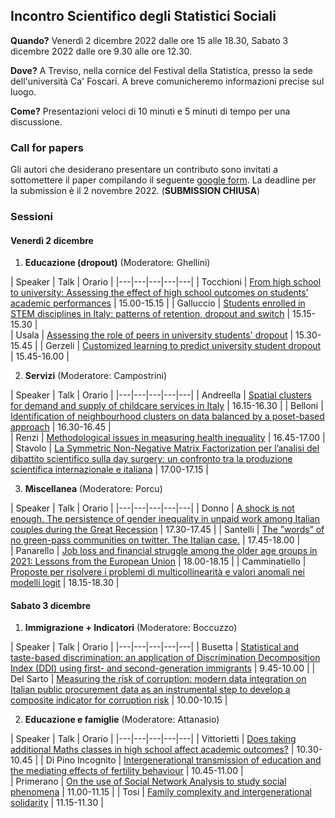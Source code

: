 ## Incontro Scientifico degli Statistici Sociali

**Quando?** Venerdì 2 dicembre 2022 dalle ore 15 alle 18.30, Sabato 3 dicembre 2022 dalle ore 9.30 alle ore 12.30.

**Dove?** A Treviso, nella cornice del Festival della Statistica, presso la sede dell'università Ca' Foscari. A breve comunicheremo informazioni precise sul luogo.

**Come?** Presentazioni veloci di 10 minuti e 5 minuti di tempo per una discussione. 


### Call for papers

Gli autori che desiderano presentare un contributo sono invitati a sottomettere il paper compilando il seguente [google form](https://forms.gle/Fv549MGkQ5Lkw4NS8). La deadline per la submission è il 2 novembre 2022. (**SUBMISSION CHIUSA**)

### Sessioni

#### Venerdì 2 dicembre

  1. **Educazione (dropout)** (Moderatore: Ghellini)

| Speaker  | Talk  | Orario  |
|---|---|---|---|---|
| Tocchioni | [From high school to university: Assessing the effect of high school outcomes on students’ academic performances](Abstract/Tocchioni.md)   | 15.00-15.15  | 
| Galluccio  | [Students enrolled in STEM disciplines in Italy: patterns of retention, dropout and switch](Abstract/Galluccio.md)   | 15.15-15.30  |  
| Usala  | [Assessing the role of peers in university students' dropout](Abstract/Usala.md)   | 15.30-15.45  | 
| Gerzeli | [Customized learning to predict university student dropout](Abstract/Gerzeli.md)   | 15.45-16.00  |  

  2. **Servizi** (Moderatore: Campostrini)

| Speaker  | Talk  | Orario  |
|---|---|---|---|---|
| Andreella  | [Spatial clusters for demand and supply of childcare services in Italy](Abstract/Andreella.md)   | 16.15-16.30  | 
| Belloni  | [Identification of neighbourhood clusters on data balanced by a poset-based approach](Abstract/Belloni.md)   | 16.30-16.45  |  
| Renzi  | [Methodological issues in measuring health inequality](Abstract/Renzi.md)  | 16.45-17.00  | 
| Stavolo | [La Symmetric Non-Negative Matrix Factorization per l’analisi del dibattito scientifico sulla day surgery: un confronto tra la produzione scientifica internazionale e italiana](Abstract/Stavolo.md)   | 17.00-17.15  |  

  3. **Miscellanea** (Moderatore: Porcu)

| Speaker  | Talk  | Orario  |
|---|---|---|---|---|
| Donno  | [A shock is not enough. The persistence of gender inequality in unpaid work among Italian couples during the Great Recession](Abstract/Donno.md)  | 17.30-17.45  | 
| Santelli  | [The ”words” of no green-pass communities on twitter. The Italian case.](Abstract/Santelli.md)   | 17.45-18.00  |  
| Panarello  | [Job loss and financial struggle among the older age groups in 2021: Lessons from the European Union](Abstract/Panarello.md) | 18.00-18.15  | 
| Camminatiello | [Proposte per risolvere i problemi di multicollinearità e valori anomali nei modelli logit](Abstract/Camminatiello.md)  | 18.15-18.30  |  

#### Sabato 3 dicembre

  1. **Immigrazione + Indicatori** (Moderatore: Boccuzzo)

| Speaker  | Talk  | Orario  |
|---|---|---|---|---|
| Busetta  | [Statistical and taste-based discrimination: an application of Discrimination Decomposition Index (DDI) using first- and second-generation immigrants](Abstract/Busetta.md)  | 9.45-10.00  | 
| Del Sarto  | [Measuring the risk of corruption: modern data integration on Italian public procurement data as an instrumental step to develop a composite indicator for corruption risk](Abstract/DelSarto.md)   | 10.00-10.15  |  

  2. **Educazione e famiglie** (Moderatore: Attanasio)

| Speaker  | Talk  | Orario  |
|---|---|---|---|---|
| Vittorietti  | [Does taking additional Maths classes in high school affect academic outcomes?](Abstract/Vittorietti.md)  | 10.30-10.45  | 
| Di Pino Incognito  | [Intergenerational transmission of education and the mediating effects of fertility behaviour](Abstract/DiPinoIncognito.md)  | 10.45-11.00  |  
| Primerano  | [On the use of Social Network Analysis to study social phenomena](Abstract/Primerano.md)  | 11.00-11.15  | 
| Tosi  | [Family complexity and intergenerational solidarity](Abstract/Tosi.md)  | 11.15-11.30  | 
